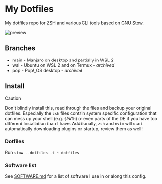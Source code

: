 # My Dotfiles

My dotfiles repo for ZSH and various CLI tools based on [GNU Stow](https://www.gnu.org/software/stow/).

![preview](https://github.com/user-attachments/assets/c7a7eef1-d560-4d9d-98e9-17d16841c7ed)

## Branches

- main - Manjaro on desktop and partially in WSL 2
- wsl - Ubuntu on WSL 2 and on Termux - _archived_
- pop - Pop!\_OS desktop - _archived_

## Install

> [!CAUTION]
> Don't blindly install this, read through the files and backup your original
> dotfiles. Especially the `zsh` files contain system specific configuration that
> can mess up your shell (e.g. `$PATH`) or even parts of the DE if you have too
> different installation than I have. Additionally, `zsh` and `nvim` will start
> automatically downloading plugins on startup, review them as well!

### Dotfiles

Run `stow --dotfiles -t ~ dotfiles`

### Software list

See [SOFTWARE.md](SOFTWARE.md) for a list of software I use in or along this config.
